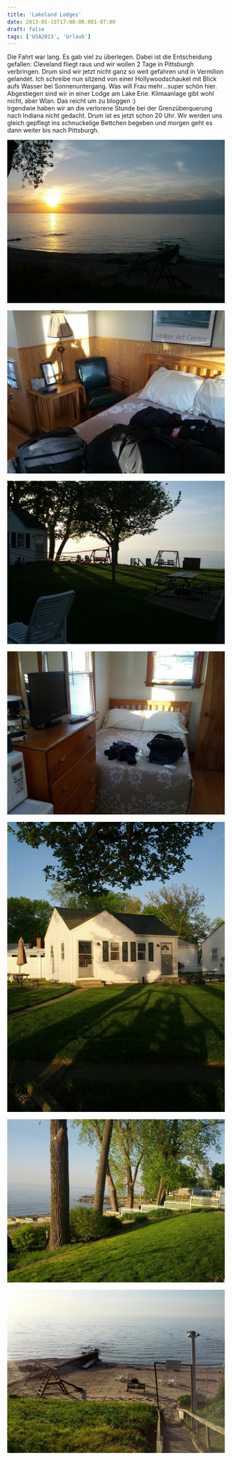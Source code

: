 ```yaml
---
title: 'Lakeland Lodges'
date: 2013-05-15T17:08:00.001-07:00
draft: false
tags: ['USA2013', 'Urlaub']
---
```


Die Fahrt war lang. Es gab viel zu überlegen. Dabei ist die Entscheidung gefallen: Cleveland fliegt raus und wir wollen 2 Tage in Pittsburgh verbringen. Drum sind wir jetzt nicht ganz so weit gefahren und in Vermilion gelandet. Ich schreibe nun sitzend von einer Hollywoodschaukel mit Blick aufs Wasser bei Sonnenuntergang. Was will Frau mehr...super schön hier. Abgestiegen sind wir in einer Lodge am Lake Erie. Klimaanlage gibt wohl nicht, aber Wlan. Das reicht um zu bloggen :)  
Irgendwie haben wir an die verlorene Stunde bei der Grenzüberquerung nach Indiana nicht gedacht. Drum ist es jetzt schon 20 Uhr. Wir werden uns gleich gepflegt ins schnuckelige Bettchen begeben und morgen geht es dann weiter bis nach Pittsburgh.

![](/urlaub11to15-images/13/IMG_20130515_202501.jpg)

![](/urlaub11to15-images/13/IMG_20130515_195006.jpg)

![](/urlaub11to15-images/13/IMG_20130515_195146.jpg)

![](/urlaub11to15-images/13/IMG_20130515_195031.jpg)

![](/urlaub11to15-images/13/IMG_20130515_195833.jpg)

![](/urlaub11to15-images/13/IMG_20130515_194818.jpg)

![](/urlaub11to15-images/13/IMG_20130515_194812.jpg)